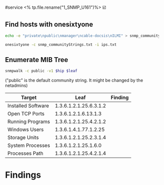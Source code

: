 #service 
<% tp.file.rename("1_SNMP_U161")%>
☑️

## Find hosts with onesixtyone
```bash
echo -e "private\npublic\nmanager\ncable-docsis\nILMI" > snmp_communityStrings.txt
```

```bash
onesixtyone -c snmp_communityStrings.txt -i ips.txt
```
	

## Enumerate MIB Tree
```bash
snmpwalk -c public -v1 $hip $leaf
```
("public" is the default community string. It might be changed by the netadmins)

| Target | Leaf | Finding | 
| - | - | - |
|Installed Software|1.3.6.1.2.1.25.6.3.1.2||
|Open TCP Ports|1.3.6.1.2.1.6.13.1.3||
|Running Programs|1.3.6.1.2.1.25.4.2.1.2||
|Windows Users|1.3.6.1.4.1.77.1.2.25||
|Storage Units|1.3.6.1.2.1.25.2.3.1.4||
|System Processes|1.3.6.1.2.1.25.1.6.0||
|Processes Path|1.3.6.1.2.1.25.4.2.1.4||


# Findings